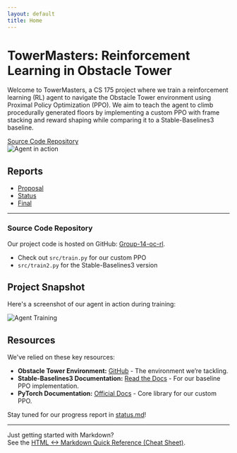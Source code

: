 ```yaml
---
layout: default
title: Home
---
```


<div class="banner">
  <div class="banner-text">
    <h1>TowerMasters: Reinforcement Learning in Obstacle Tower</h1>
    <p>Welcome to TowerMasters, a CS 175 project where we train a reinforcement learning (RL) agent to navigate the Obstacle Tower environment using Proximal Policy Optimization (PPO). We aim to teach the agent to climb procedurally generated floors by implementing a custom PPO with frame stacking and reward shaping while comparing it to a Stable-Baselines3 baseline.</p>
    <a href="https://github.com/andrewzho/Group-14-oc-rl/tree/main" class="button">Source Code Repository</a>
  </div>
  <div class="banner-image">
    <img src="screenshot2.png" alt="Agent in action">
  </div>
</div>

## Reports
- [Proposal](proposal.md)
- [Status](status.md)
- [Final](final.md)

---

### Source Code Repository
Our project code is hosted on GitHub: [Group-14-oc-rl](https://github.com/andrewzho/Group-14-oc-rl/tree/main).  
- Check out `src/train.py` for our custom PPO  
- `src/train2.py` for the Stable-Baselines3 version

## Project Snapshot
Here's a screenshot of our agent in action during training:

![Agent Training](screenshot.jpg)

## Resources
We've relied on these key resources:
- **Obstacle Tower Environment:** [GitHub](https://github.com/Unity-Technologies/obstacle-tower-env) - The environment we’re tackling.
- **Stable-Baselines3 Documentation:** [Read the Docs](https://stable-baselines3.readthedocs.io/) - For our baseline PPO implementation.
- **PyTorch Documentation:** [Official Docs](https://pytorch.org/docs/stable/index.html) - Core library for our custom PPO.

Stay tuned for our progress report in [status.md](status.md)!

---

Just getting started with Markdown?  
See the [HTML <-> Markdown Quick Reference (Cheat Sheet)][quickref].

[quickref]: https://github.com/mundimark/quickrefs/blob/master/HTML.md
